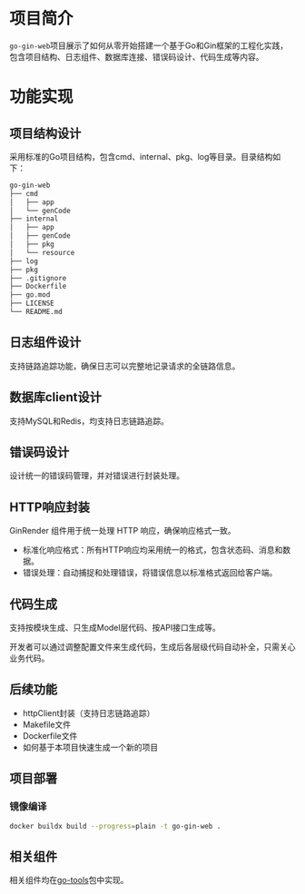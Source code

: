 # 项目简介
`go-gin-web`项目展示了如何从零开始搭建一个基于Go和Gin框架的工程化实践，包含项目结构、日志组件、数据库连接、错误码设计、代码生成等内容。



# 功能实现
## 项目结构设计

采用标准的Go项目结构，包含cmd、internal、pkg、log等目录。目录结构如下：
``` bash
go-gin-web
├── cmd
│   ├── app
│   └── genCode
├── internal
│   ├── app
│   ├── genCode
│   ├── pkg
│   └── resource
├── log
├── pkg
├── .gitignore
├── Dockerfile
├── go.mod
├── LICENSE
└── README.md
```


## 日志组件设计

支持链路追踪功能，确保日志可以完整地记录请求的全链路信息。

## 数据库client设计

支持MySQL和Redis，均支持日志链路追踪。

## 错误码设计

设计统一的错误码管理，并对错误进行封装处理。

## HTTP响应封装
GinRender 组件用于统一处理 HTTP 响应，确保响应格式一致。
- 标准化响应格式：所有HTTP响应均采用统一的格式，包含状态码、消息和数据。
- 错误处理：自动捕捉和处理错误，将错误信息以标准格式返回给客户端。

## 代码生成

支持按模块生成、只生成Model层代码、按API接口生成等。

开发者可以通过调整配置文件来生成代码，生成后各层级代码自动补全，只需关心业务代码。 

## 后续功能

- httpClient封装（支持日志链路追踪）
- Makefile文件
- Dockerfile文件
- 如何基于本项目快速生成一个新的项目

## 项目部署
### 镜像编译
``` bash
docker buildx build --progress=plain -t go-gin-web .
```

## 相关组件
相关组件均在[go-tools](https://github.com/morehao/go-tools)包中实现。

